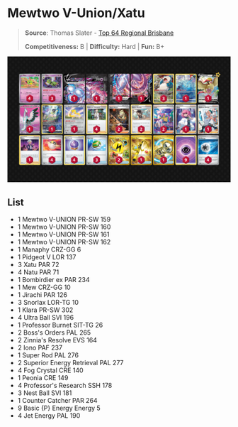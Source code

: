 # Mewtwo V-Union/Xatu

> **Source**: Thomas Slater - [Top 64 Regional Brisbane](https://limitlesstcg.com/decks/list/9255)
> 
> **Competitiveness:** B | **Difficulty:** Hard | **Fun:** B+

![decklist](../../!Images/Standard/09BST-PAF/Mewtwo%20VUnion-Xatu.PNG)

## List
* 1 Mewtwo V-UNION PR-SW 159
* 1 Mewtwo V-UNION PR-SW 160
* 1 Mewtwo V-UNION PR-SW 161
* 1 Mewtwo V-UNION PR-SW 162
* 1 Manaphy CRZ-GG 6
* 1 Pidgeot V LOR 137
* 3 Xatu PAR 72
* 4 Natu PAR 71
* 1 Bombirdier ex PAR 234
* 1 Mew CRZ-GG 10
* 1 Jirachi PAR 126
* 3 Snorlax LOR-TG 10
* 1 Klara PR-SW 302
* 4 Ultra Ball SVI 196
* 1 Professor Burnet SIT-TG 26
* 2 Boss's Orders PAL 265
* 2 Zinnia's Resolve EVS 164
* 2 Iono PAF 237
* 1 Super Rod PAL 276
* 2 Superior Energy Retrieval PAL 277
* 4 Fog Crystal CRE 140
* 1 Peonia CRE 149
* 4 Professor's Research SSH 178
* 3 Nest Ball SVI 181
* 1 Counter Catcher PAR 264
* 9 Basic {P} Energy Energy 5
* 4 Jet Energy PAL 190
